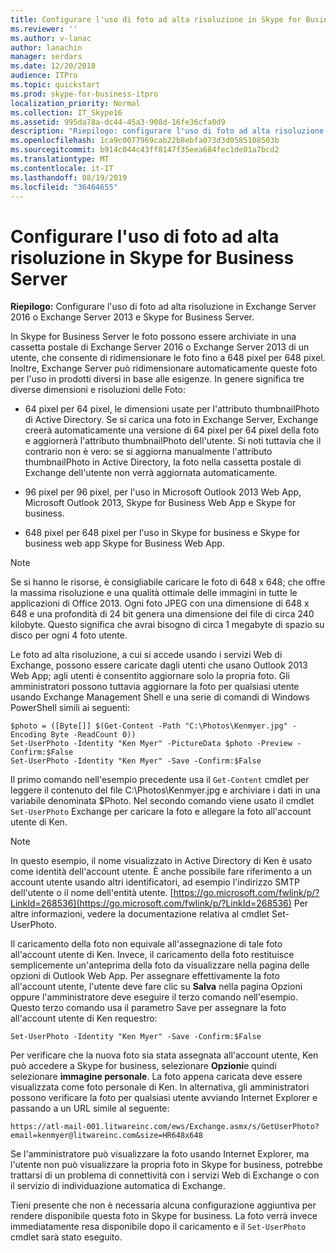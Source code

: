 ```yaml
---
title: Configurare l'uso di foto ad alta risoluzione in Skype for Business Server
ms.reviewer: ''
ms.author: v-lanac
author: lanachin
manager: serdars
ms.date: 12/20/2018
audience: ITPro
ms.topic: quickstart
ms.prod: skype-for-business-itpro
localization_priority: Normal
ms.collection: IT_Skype16
ms.assetid: 995da78a-dc44-45a3-908d-16fe36cfa0d9
description: "Riepilogo: configurare l'uso di foto ad alta risoluzione in Exchange Server 2016 o Exchange Server 2013 e Skype for Business Server."
ms.openlocfilehash: 1ca9c0077969cab22b8ebfa073d3d0585108503b
ms.sourcegitcommit: b914c044c43ff8147f35eea684fec1de01a7bcd2
ms.translationtype: MT
ms.contentlocale: it-IT
ms.lasthandoff: 08/19/2019
ms.locfileid: "36464655"
---
```

# <a name="configure-the-use-of-high-resolution-photos-in-skype-for-business-server"></a>Configurare l'uso di foto ad alta risoluzione in Skype for Business Server
 
**Riepilogo:** Configurare l'uso di foto ad alta risoluzione in Exchange Server 2016 o Exchange Server 2013 e Skype for Business Server.
  
In Skype for Business Server le foto possono essere archiviate in una cassetta postale di Exchange Server 2016 o Exchange Server 2013 di un utente, che consente di ridimensionare le foto fino a 648 pixel per 648 pixel. Inoltre, Exchange Server può ridimensionare automaticamente queste foto per l'uso in prodotti diversi in base alle esigenze. In genere significa tre diverse dimensioni e risoluzioni delle Foto:
  
- 64 pixel per 64 pixel, le dimensioni usate per l'attributo thumbnailPhoto di Active Directory. Se si carica una foto in Exchange Server, Exchange creerà automaticamente una versione di 64 pixel per 64 pixel della foto e aggiornerà l'attributo thumbnailPhoto dell'utente. Si noti tuttavia che il contrario non è vero: se si aggiorna manualmente l'attributo thumbnailPhoto in Active Directory, la foto nella cassetta postale di Exchange dell'utente non verrà aggiornata automaticamente.
    
- 96 pixel per 96 pixel, per l'uso in Microsoft Outlook 2013 Web App, Microsoft Outlook 2013, Skype for Business Web App e Skype for business.
    
- 648 pixel per 648 pixel per l'uso in Skype for business e Skype for business web app Skype for Business Web App.
    
> [!NOTE]
> Se si hanno le risorse, è consigliabile caricare le foto di 648 x 648; che offre la massima risoluzione e una qualità ottimale delle immagini in tutte le applicazioni di Office 2013. Ogni foto JPEG con una dimensione di 648 x 648 e una profondità di 24 bit genera una dimensione del file di circa 240 kilobyte. Questo significa che avrai bisogno di circa 1 megabyte di spazio su disco per ogni 4 foto utente. 
  
Le foto ad alta risoluzione, a cui si accede usando i servizi Web di Exchange, possono essere caricate dagli utenti che usano Outlook 2013 Web App; agli utenti è consentito aggiornare solo la propria foto. Gli amministratori possono tuttavia aggiornare la foto per qualsiasi utente usando Exchange Management Shell e una serie di comandi di Windows PowerShell simili ai seguenti:
  
```
$photo = ([Byte[]] $(Get-Content -Path "C:\Photos\Kenmyer.jpg" -Encoding Byte -ReadCount 0))
Set-UserPhoto -Identity "Ken Myer" -PictureData $photo -Preview -Confirm:$False
Set-UserPhoto -Identity "Ken Myer" -Save -Confirm:$False
```

Il primo comando nell'esempio precedente usa il `Get-Content` cmdlet per leggere il contenuto del file C:\Photos\Kenmyer.jpg e archiviare i dati in una variabile denominata $Photo. Nel secondo comando viene usato il cmdlet `Set-UserPhoto` Exchange per caricare la foto e allegare la foto all'account utente di Ken.
  
> [!NOTE]
> In questo esempio, il nome visualizzato in Active Directory di Ken è usato come identità dell'account utente. È anche possibile fare riferimento a un account utente usando altri identificatori, ad esempio l'indirizzo SMTP dell'utente o il nome dell'entità utente. [https://go.microsoft.com/fwlink/p/?LinkId=268536](https://go.microsoft.com/fwlink/p/?LinkId=268536) Per altre informazioni, vedere la documentazione relativa al cmdlet Set-UserPhoto.
  
Il caricamento della foto non equivale all'assegnazione di tale foto all'account utente di Ken. Invece, il caricamento della foto restituisce semplicemente un'anteprima della foto da visualizzare nella pagina delle opzioni di Outlook Web App. Per assegnare effettivamente la foto all'account utente, l'utente deve fare clic su **Salva** nella pagina Opzioni oppure l'amministratore deve eseguire il terzo comando nell'esempio. Questo terzo comando usa il parametro Save per assegnare la foto all'account utente di Ken requestro:
  
```
Set-UserPhoto -Identity "Ken Myer" -Save -Confirm:$False
```

Per verificare che la nuova foto sia stata assegnata all'account utente, Ken può accedere a Skype for business, selezionare **Opzioni**e quindi selezionare **immagine personale**. La foto appena caricata deve essere visualizzata come foto personale di Ken. In alternativa, gli amministratori possono verificare la foto per qualsiasi utente avviando Internet Explorer e passando a un URL simile al seguente:
  
```
https://atl-mail-001.litwareinc.com/ews/Exchange.asmx/s/GetUserPhoto?email=kenmyer@litwareinc.com&size=HR648x648
```

Se l'amministratore può visualizzare la foto usando Internet Explorer, ma l'utente non può visualizzare la propria foto in Skype for business, potrebbe trattarsi di un problema di connettività con i servizi Web di Exchange o con il servizio di individuazione automatica di Exchange.
  
Tieni presente che non è necessaria alcuna configurazione aggiuntiva per rendere disponibile questa foto in Skype for business. La foto verrà invece immediatamente resa disponibile dopo il caricamento e il `Set-UserPhoto` cmdlet sarà stato eseguito.
